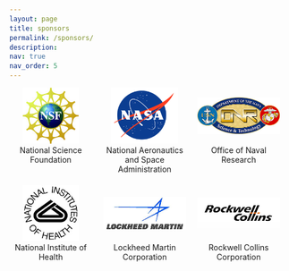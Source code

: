 ```yaml
---
layout: page
title: sponsors
permalink: /sponsors/
description: 
nav: true
nav_order: 5
---
```



<style>
.image-grid {
  display: flex;
  flex-wrap: wrap;
  justify-content: space-between;
}

.image-container {
  width: calc(33.33% - 20px); /* Adjust the width as needed for the desired number of items per row */
  margin-right: 20px;
  margin-bottom: 20px;
}

.image {
  width: 100%;
  height: 100px; /* Adjust the fixed height as needed */
  object-fit: contain;
}

.caption {
  text-align: center;
}
</style>



<div class="image-grid">
  <div class="image-container">
    <img src="/assets/img/sponsors/nsf_logo.jpg" alt="National Science Foundation" class="image">
    <div class="caption">National Science Foundation</div>
  </div>
  <div class="image-container">
    <img src="/assets/img/sponsors/nasa-logo-clipart-md.png" alt="National Aeronautics and Space Administration" class="image">
    <div class="caption">National Aeronautics and Space Administration</div>
  </div>  
  <div class="image-container">
    <img src="/assets/img/sponsors/onr_logo.jpg" alt="Office of Naval Research" class="image">
    <div class="caption">Office of Naval Research</div>
  </div>
  <div class="image-container">
    <img src="/assets/img/sponsors/NIH_logo.jpg" alt="National Institute of Health" class="image">
    <div class="caption">National Institute of Health</div>
  </div>
  <div class="image-container">
    <img src="/assets/img/sponsors/lockheed-martin-co-logo.jpg" alt="Lockheed Martin Corporation" class="image">
    <div class="caption">Lockheed Martin Corporation</div>
  </div>
  <div class="image-container">
    <img src="/assets/img/sponsors/Rockwell_Collins_logo.jpg" alt="Rockwell Collins Corporation" class="image">
    <div class="caption">Rockwell Collins Corporation</div>
  </div>      
  <!-- Add more image-container blocks for additional images and captions -->
</div>